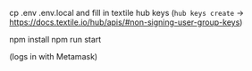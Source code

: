 cp .env .env.local and fill in textile hub keys (`hub keys create` -> https://docs.textile.io/hub/apis/#non-signing-user-group-keys)

npm install
npm run start

(logs in with Metamask)
